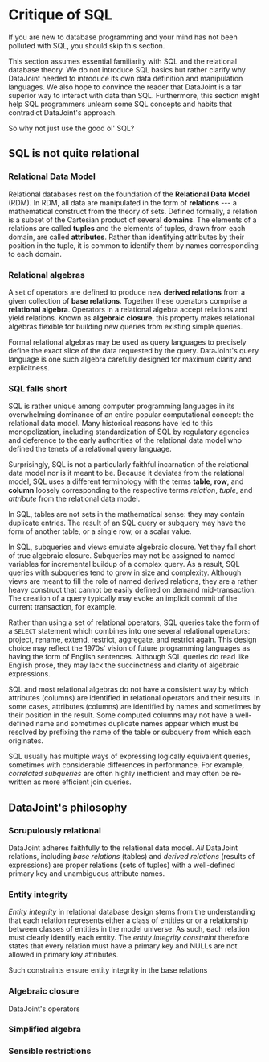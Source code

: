 # Critique of SQL

If you are new to database programming and your mind has not been polluted with SQL, you should skip this section. 

This section assumes essential familiarity with SQL and the relational database theory.  We do not introduce SQL basics but rather clarify why DataJoint needed to introduce its own data definition and manipulation languages.  We also hope to convince the reader that DataJoint is a far superior way to interact with data than SQL.  Furthermore, this section might help SQL programmers unlearn some SQL concepts and habits that contradict DataJoint's approach.

So why not just use the good ol' SQL?


## SQL is not quite relational

### Relational Data Model
Relational databases rest on the foundation of the **Relational Data Model** (RDM).
In RDM, all data are manipulated in the form of **relations** --- a mathematical construct from the theory of sets.  Defined formally, a relation is a subset of the Cartesian product of several **domains**.   The elements of a relations are called **tuples** and the elements of tuples, drawn from each domain, are called **attributes**.  Rather than identifying attributes by their position in the tuple, it is common to identify them by names corresponding to each domain.

### Relational algebras
A set of operators are defined to produce new **derived relations** from a given collection of **base relations**.  Together these operators comprise a **relational algebra**.  Operators in a relational algebra accept relations and yield relations.  Known as **algebraic closure**, this property makes relational algebras flexible for building new queries from existing simple queries.

Formal relational algebras may be used as query languages to precisely define the exact slice of the data requested by the query.  DataJoint's query language is one such algebra carefully designed for maximum clarity and explicitness. 


### SQL falls short 
SQL is rather unique among computer programming languages in its overwhelming dominance of an entire popular computational concept: the relational data model.  Many historical reasons have led to this monopolization, including standardization of SQL by regulatory agencies and deference to the early authorities of the relational data model who defined the tenets of a relational query language.

Surprisingly, SQL is not a particularly faithful incarnation of the relational data model nor is it meant to be.  Because it deviates from the relational model, SQL uses a different terminology with the terms **table**, **row**, and **column** loosely corresponding to the respective terms *relation*, *tuple*, and *attribute* from the relational data model.  

In SQL, tables are not sets in the mathematical sense: they may contain duplicate entries. 
The result of an SQL query or subquery may have the form of another table, or a single row, or a scalar value.  

In SQL, subqueries and views emulate algebraic closure.  Yet they fall short of true algebraic closure.  Subqueries may not be assigned to named variables for incremental buildup of a complex query.  As a result, SQL queries with subqueries tend to grow in size and complexity.  Although views are meant to fill the role of named derived relations, they are a rather heavy construct that cannot be easily defined on demand mid-transaction.  The creation of a query typically may evoke an implicit commit of the current transaction, for example.

Rather than using a set of relational operators, SQL queries take the form of a `SELECT` statement which combines into one several relational operators: project, rename, extend, restrict, aggregate, and restrict again.  This design choice may reflect the 1970s' vision of future programming languages as having the form of English sentences.  Although SQL queries do read like English prose, they may lack the succinctness and clarity of algebraic expressions.

SQL and most relational algebras do not have a consistent way by which attributes (columns) are identified in relational operators and their results.  In some cases, attributes (columns) are identified by names and sometimes by their position in the result.  Some computed columns may not have a well-defined name and sometimes duplicate names appear which must be resolved by prefixing the name of the table or subquery from which each originates.

SQL usually has multiple ways of expressing logically equivalent queries, sometimes with considerable differences in performance.  For example, *correlated subqueries* are often highly inefficient and may often be re-written as more efficient join queries.

## DataJoint's philosophy

### Scrupulously relational

DataJoint adheres faithfully to the relational data model. *All* DataJoint relations, including *base relations* (tables) and *derived relations* (results of expressions) are proper relations (sets of tuples) with a well-defined primary key and unambiguous attribute names.

### Entity integrity
*Entity integrity* in relational database design stems from the understanding that each relation represents either a class of entities or or a relationship between classes of entities in the model universe.  As such, each relation must clearly identify each entity.  The *entity integrity constraint* therefore states that every relation must have a primary key and NULLs are not allowed in primary key attributes. 

Such constraints ensure entity integrity in the base relations 


### Algebraic closure
DataJoint's operators 

### Simplified algebra

### Sensible restrictions


